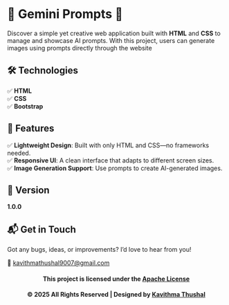# 🌟 Gemini Prompts 🌟

Discover a simple yet creative web application built with **HTML** and **CSS** to manage and showcase AI prompts. With
this project, users can generate images using prompts directly through the website

## 🛠️ Technologies

✅ **HTML** <br/>
✅ **CSS** <br/>
✅ **Bootstrap** <br/>

## 🚀 Features

✅ **Lightweight Design**: Built with only HTML and CSS—no frameworks needed. <br/>
✅ **Responsive UI**: A clean interface that adapts to different screen sizes. <br/>
✅ **Image Generation Support**: Use prompts to create AI-generated images. <br/>

## 📝 Version

**1.0.0**

## 📬 Get in Touch

Got any bugs, ideas, or improvements? I’d love to hear from you!

📧 [kavithmathushal9007@gmail.com](mailto:kavithmathushal9007@gmail.com)

<div align="center">

#### This project is licensed under the [Apache License](LICENSE)

#### © 2025 All Rights Reserved | Designed by [Kavithma Thushal](https://github.com/Kavithma-Thushal)

</div>